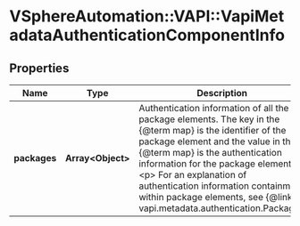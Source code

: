 # VSphereAutomation::VAPI::VapiMetadataAuthenticationComponentInfo

## Properties
Name | Type | Description | Notes
------------ | ------------- | ------------- | -------------
**packages** | **Array&lt;Object&gt;** | Authentication information of all the package elements. The key in the {@term map} is the identifier of the package element and the value in the {@term map} is the authentication information for the package element. &lt;p&gt; For an explanation of authentication information containment within package elements, see {@link vapi.metadata.authentication.Package}. | [optional] 


